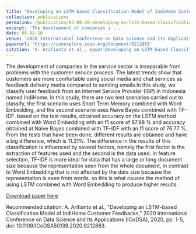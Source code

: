 ```yaml
---
title: "Developing an LSTM-based Classification Model of IndiHome Customer Feedbacks"
collection: publications
permalink: /publication/05-08-20-developing-an-lstm-based-classification-model-of-indihome-customer-feedbacks
excerpt: 'The development of companies i ...'
date: 05-08-20
venue: '2020 International Conference on Data Science and Its Applications (ICoDSA)'
paperurl: 'https://ieeexplore.ieee.org/document/9212863'
citation: 'A. Arifianto et al., &quot;Developing an LSTM-based Classification Model of IndiHome Customer Feedbacks,&quot; 2020 International Conference on Data Science and Its Applications (ICoDSA), 2020, pp. 1-5, doi: 10.1109/ICoDSA50139.2020.9212863.'
---
```

The development of companies in the service sector is inseparable from problems with the customer service process. The latest trends show that customers are more comfortable using social media and chat services as feedback delivery media compared to sending emails.In this study, we classify user feedback from an Internet Service Provider (ISP) in Indonesia named IndiHome. In this study, there are two test scenarios carried out to classify, the first scenario uses Short Term Memory combined with Word Embedding, and the second scenario uses Naive Bayes combined with TF-IDF. based on the test results, obtained accuracy on the LSTM method combined with Word Embedding with an f1 score of 87.98 % and accuracy obtained at Naive Bayes combined with TF-IDF with an f1 score of 76.77 %. From the tests that have been done, different results are obtained and have a big difference, which is 11.21%. The difference in the results of this classification is influenced by several factors, namely the first factor is the extraction of features used and the second is the data used. In feature selection, TF-IDF is more ideal for data that has a large or long document size because the representation seen from the whole document, in contrast to Word Embedding that is not affected by the data size because the representation is seen from words. so this is what causes the method of using LSTM combined with Word Embedding to produce higher results.

[Download paper here](https://drive.google.com/file/d/1_LBqF3p30hy9lKGSDwiZhUrLRCqMkxO1/view?usp=sharing)

Recommended citation: A. Arifianto et al., "Developing an LSTM-based Classification Model of IndiHome Customer Feedbacks," 2020 International Conference on Data Science and Its Applications (ICoDSA), 2020, pp. 1-5, doi: 10.1109/ICoDSA50139.2020.9212863.